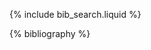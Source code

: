 <!-- ---
layout: page
permalink: /publications/
title: publications
description: publications by categories in reversed chronological order. generated by jekyll-scholar.
nav: true
nav_order: 2
--- -->

<!-- _pages/publications.md -->

<!-- Bibsearch Feature -->

{% include bib_search.liquid %}

<div class="publications">

{% bibliography %}

</div>

